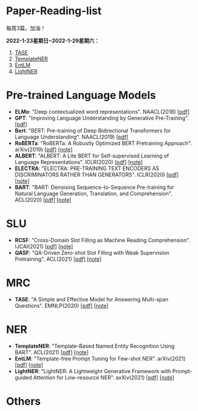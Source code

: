 # Paper-Reading-list
每周3篇，加油！

**2022-1-23星期日~2022-1-29星期六：**
1. [TASE](https://zhuanlan.zhihu.com/p/461651200)
2. [TemplateNER](https://zhuanlan.zhihu.com/p/462088365?)
3. [EntLM](https://zhuanlan.zhihu.com/p/462458103)
4. [LightNER](https://zhuanlan.zhihu.com/p/463356701)


# Pre-trained Language Models
+ **ELMo**: "Deep contextualized word representations". NAACL(2018) [[pdf]](https://arxiv.org/abs/1802.05365)
+ **GPT**: "Improving Language Understanding by Generative Pre-Training". [[pdf]](https://www.cs.ubc.ca/~amuham01/LING530/papers/radford2018improving.pdf)
+ **Bert**: "BERT: Pre-training of Deep Bidirectional Transformers for Language Understanding". NAACL(2019) [[pdf]](https://arxiv.org/abs/1810.04805)
+ **RoBERTa**: "RoBERTa: A Robustly Optimized BERT Pretraining Approach". arXiv(2019) [[pdf]](https://arxiv.org/abs/1907.11692) [[note]](notes/RoBERTa.md)
+ **ALBERT**: "ALBERT: A Lite BERT for Self-supervised Learning of Language Representations". ICLR(2020) [[pdf]](https://arxiv.org/abs/1909.11942) [[note]](notes/ALBERT.md)
+ **ELECTRA**: "ELECTRA: PRE-TRAINING TEXT ENCODERS AS DISCRIMINATORS RATHER THAN GENERATORS". ICLR(2020) [[pdf]](https://arxiv.org/abs/2003.10555) [[note]](notes/ELECTRA.md)
+ **BART**: "BART: Denoising Sequence-to-Sequence Pre-training for Natural Language Generation, Translation, and Comprehension". ACL(2020) [[pdf]](https://arxiv.org/abs/1910.13461) [[note]](notes/BART.md)

# SLU
+ **RCSF**: "Cross-Domain Slot Filling as Machine Reading Comprehension". IJCAI(2021) [[pdf]](https://www.ijcai.org/proceedings/2021/0550.pdf) [[note]](notes/RCSF.md)
+ **QASF**: "QA-Driven Zero-shot Slot Filling with Weak Supervision Pretraining". ACL(2021) [[pdf]](https://aclanthology.org/2021.acl-short.83/) [[note]](notes/QASF.md)

# MRC
+ **TASE**: "A Simple and Effective Model for Answering Multi-span Questions". EMNLP(2020) [[pdf]](https://arxiv.org/abs/1909.13375) [[note]](https://zhuanlan.zhihu.com/p/461651200)

# NER
+ **TemplateNER**: "Template-Based Named Entity Recognition Using BART". ACL(2021) [[pdf]](https://arxiv.org/pdf/2106.01760.pdf) [[note]](https://zhuanlan.zhihu.com/p/462088365?)
+ **EntLM**: "Template-free Prompt Tuning for Few-shot NER". arXiv(2021) [[pdf]](https://arxiv.org/abs/2109.13532) [[note]](https://zhuanlan.zhihu.com/p/462458103)
+ **LightNER**: "LightNER: A Lightweight Generative Framework with Prompt-guided Attention for Low-resource NER". axXiv(2021) [[pdf]](https://arxiv.org/abs/2109.00720) [[note]](https://zhuanlan.zhihu.com/p/463356701)

# Others
